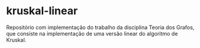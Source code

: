 # kruskal-linear
Repositório com implementação do trabalho da disciplina Teoria dos Grafos, que consiste na implementação de uma versão linear do algoritmo de Kruskal.
